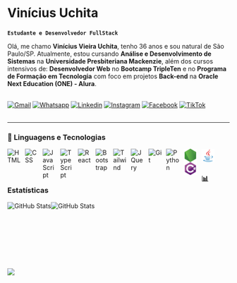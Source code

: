 # **Vinícius Uchita**

**`Estudante e Desenvolvedor FullStack`**

Olá, me chamo **Vinícius Vieira Uchita**, tenho 36 anos e sou natural de São Paulo/SP. Atualmente, estou cursando **Análise e Desenvolvimento de Sistemas** na **Universidade Presbiteriana Mackenzie**, além dos cursos intensivos de: **Desenvolvedor Web** no **Bootcamp TripleTen** e no **Programa de Formação em Tecnologia** com foco em projetos **Back-end** na **Oracle Next Education (ONE) - Alura**.<br/><br/>

[![Gmail](https://img.shields.io/badge/Gmail-D14836?style=for-the-badge&logo=gmail&logoColor=white)](mailto:viniciusuchita@gmail.com)
[![Whatsapp](https://img.shields.io/badge/WhatsApp-25D366?style=for-the-badge&logo=whatsapp&logoColor=white)](https://wa.me/5511963840830)
[![Linkedin](https://img.shields.io/badge/LinkedIn-0077B5?style=for-the-badge&logo=linkedin&logoColor=white)](https://www.linkedin.com/in/viniciusuchita/)
[![Instagram](https://img.shields.io/badge/Instagram-E4405F?style=for-the-badge&logo=instagram&logoColor=white)](https://www.instagram.com/vincivieira/profilecard/?igsh=MWViMW9nanV1N293ZA%3D%3D)
[![Facebook](https://img.shields.io/badge/Facebook-1877F2?style=for-the-badge&logo=facebook&logoColor=white)](https://www.facebook.com/viniciusvieira.uchita?mibextid=ZbWKwL&_rdc=2&_rdr)
[![TikTok](https://img.shields.io/badge/TikTok-000000?style=for-the-badge&logo=tiktok&logoColor=white)](https://www.tiktok.com/@vinnyvieira13)
<br><br>

---

### 🤖 Linguagens e Tecnologias

<img 
    align="left" 
    alt="HTML"
    title="HTML" 
    width="30px" 
    style="padding-right: 10px;" 
    src="https://cdn.jsdelivr.net/gh/devicons/devicon@latest/icons/html5/html5-original.svg" 
/>
<img 
    align="left" 
    alt="CSS" 
    title="CSS"
    width="30px" 
    style="padding-right: 10px;" 
    src="https://cdn.jsdelivr.net/gh/devicons/devicon@latest/icons/css3/css3-original.svg" 
/>
<img 
    align="left" 
    alt="JavaScript" 
    title="JavaScript"
    width="30px" 
    style="padding-right: 10px;" 
    src="https://cdn.jsdelivr.net/gh/devicons/devicon@latest/icons/javascript/javascript-original.svg" 
/>
<img 
    align="left" 
    alt="TypeScript"
    title="TypeScript" 
    width="30px" 
    style="padding-right: 10px;" 
    src="https://cdn.jsdelivr.net/gh/devicons/devicon@latest/icons/typescript/typescript-original.svg" 
/>
<img 
    align="left" 
    alt="React"
    title="React" 
    width="30px" 
    style="padding-right: 10px;" 
    src="https://cdn.jsdelivr.net/gh/devicons/devicon@latest/icons/react/react-original.svg" 
/>
<img 
    align="left" 
    alt="Bootstrap"
    title="Bootstrap" 
    width="30px" 
    style="padding-right: 10px;" 
    src="https://cdn.jsdelivr.net/gh/devicons/devicon@latest/icons/bootstrap/bootstrap-original.svg" 
/>
<img 
    align="left" 
    alt="Tailwind" 
    title="Tailwind"
    width="30px" 
    style="padding-right: 10px;" 
    src="https://cdn.jsdelivr.net/gh/devicons/devicon@latest/icons/tailwindcss/tailwindcss-original.svg" 
/>
<img 
    align="left" 
    alt="JQuery" 
    title="JQuery"
    width="30px" 
    style="padding-right: 10px;" 
    src="https://cdn.jsdelivr.net/gh/devicons/devicon@latest/icons/jquery/jquery-original.svg" 
/>
<img 
    align="left" 
    alt="Git" 
    title="Git"
    width="30px" 
    style="padding-right: 10px;" 
    src="https://cdn.jsdelivr.net/gh/devicons/devicon@latest/icons/git/git-original.svg" 
/>
<img 
    align="left" 
    alt="Python" 
    title="Python"
    width="30px" 
    style="padding-right: 10px;" 
    src="https://cdn.jsdelivr.net/gh/devicons/devicon@latest/icons/python/python-original.svg"
/>
<img 
    align="left"
    alt="Node.js"
    title="Python"
    width="30px" 
    style="padding-right: 10px;" 
    src="https://raw.githubusercontent.com/devicons/devicon/master/icons/nodejs/nodejs-original.svg"
/>
<img 
  align="left"
  alt="Java"
  title="Java"
  width="30px" 
  style="padding-right: 10px;" 
  src="https://raw.githubusercontent.com/devicons/devicon/master/icons/java/java-original.svg"
/>
<img
  align="left"
  alt="Csharp"
  title="Csharp"
  width="30px" 
  style="padding-right: 10px;" 
  src="https://raw.githubusercontent.com/devicons/devicon/master/icons/csharp/csharp-original.svg"
/><br><br>

### 📊 Estatísticas

<p>
<img align="left" alt="GitHub Stats" height="150" src="https://github-readme-stats.vercel.app/api/top-langs/?username=devviniuchita&show_icons=true&theme=tokyonight&include_all_commits=true&locale=pt-br&cache_seconds=1800&langs_count=9&hide=Rich%20Text%20Format" />
<img 
      align="left" 
      alt="GitHub Stats" 
      height="150" 
      src="_count=9&cache_seconds=1800"
  />
</p>

</br></br></br></br></br></br></br></br>
<p align="left"> <img align="left" src="https://profile-counter.glitch.me/devviniuchita/count.svg" /></p>
